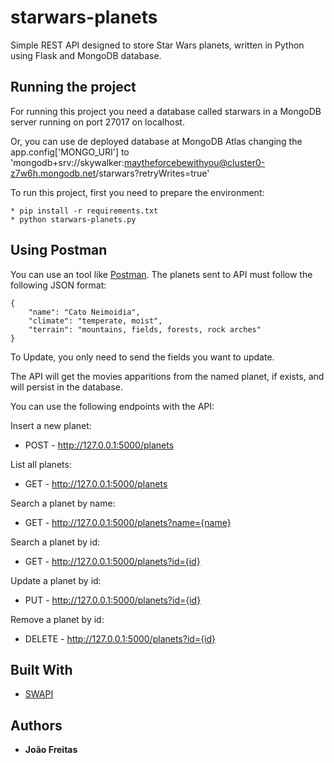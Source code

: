 # starwars-planets

Simple REST API designed to store Star Wars planets, written in Python using Flask and MongoDB database.

## Running the project

For running this project you need a database called starwars in a MongoDB server running on port 27017 on localhost.

Or, you can use de deployed database at MongoDB Atlas changing the app.config['MONGO_URI'] to 'mongodb+srv://skywalker:maytheforcebewithyou@cluster0-z7w6h.mongodb.net/starwars?retryWrites=true'

To run this project, first you need to prepare the environment:
```
* pip install -r requirements.txt
* python starwars-planets.py
```

## Using Postman

You can use an tool like [Postman](https://www.getpostman.com/).
The planets sent to API must follow the following JSON format:

```
{
    "name": "Cato Neimoidia",
    "climate": "temperate, moist",
    "terrain": "mountains, fields, forests, rock arches"
}
```

To Update, you only need to send the fields you want to update.

The API will get the movies apparitions from the named planet, if exists, and will persist in the database.

You can use the following endpoints with the API:

Insert a new planet:
* POST - http://127.0.0.1:5000/planets

List all planets:
* GET - http://127.0.0.1:5000/planets

Search a planet by name:
* GET - http://127.0.0.1:5000/planets?name={name}

Search a planet by id:
* GET - http://127.0.0.1:5000/planets?id={id}

Update a planet by id:
* PUT - http://127.0.0.1:5000/planets?id={id}

Remove a planet by id:
* DELETE - http://127.0.0.1:5000/planets?id={id}


## Built With

* [SWAPI](https://swapi.co/)

## Authors

* **João Freitas**
